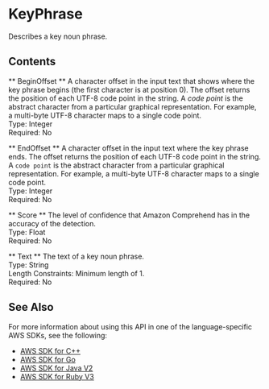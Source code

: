 # KeyPhrase<a name="API_KeyPhrase"></a>

Describes a key noun phrase\.

## Contents<a name="API_KeyPhrase_Contents"></a>

 ** BeginOffset **   <a name="comprehend-Type-KeyPhrase-BeginOffset"></a>
A character offset in the input text that shows where the key phrase begins \(the first character is at position 0\)\. The offset returns the position of each UTF\-8 code point in the string\. A *code point* is the abstract character from a particular graphical representation\. For example, a multi\-byte UTF\-8 character maps to a single code point\.  
Type: Integer  
Required: No

 ** EndOffset **   <a name="comprehend-Type-KeyPhrase-EndOffset"></a>
A character offset in the input text where the key phrase ends\. The offset returns the position of each UTF\-8 code point in the string\. A `code point` is the abstract character from a particular graphical representation\. For example, a multi\-byte UTF\-8 character maps to a single code point\.  
Type: Integer  
Required: No

 ** Score **   <a name="comprehend-Type-KeyPhrase-Score"></a>
The level of confidence that Amazon Comprehend has in the accuracy of the detection\.  
Type: Float  
Required: No

 ** Text **   <a name="comprehend-Type-KeyPhrase-Text"></a>
The text of a key noun phrase\.  
Type: String  
Length Constraints: Minimum length of 1\.  
Required: No

## See Also<a name="API_KeyPhrase_SeeAlso"></a>

For more information about using this API in one of the language\-specific AWS SDKs, see the following:
+  [AWS SDK for C\+\+](https://docs.aws.amazon.com/goto/SdkForCpp/comprehend-2017-11-27/KeyPhrase) 
+  [AWS SDK for Go](https://docs.aws.amazon.com/goto/SdkForGoV1/comprehend-2017-11-27/KeyPhrase) 
+  [AWS SDK for Java V2](https://docs.aws.amazon.com/goto/SdkForJavaV2/comprehend-2017-11-27/KeyPhrase) 
+  [AWS SDK for Ruby V3](https://docs.aws.amazon.com/goto/SdkForRubyV3/comprehend-2017-11-27/KeyPhrase) 